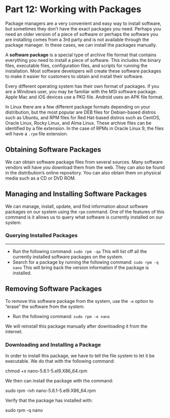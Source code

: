 **Part 12: Working with Packages**
==============================

Package managers are a very convenient and easy way to install software, but sometimes they don’t have the exact packages you need. Perhaps you need an older version of a piece of software or perhaps the software you are installing comes from a 3rd party and is not available through the package manager. In these cases, we can install the packages manually.

A **software package** is a special type of archive file format that contains everything you need to install a piece of software. This includes the binary files, executable files, configuration files, and scripts for running the installation. Most software developers will create these software packages to make it easier for customers to obtain and install their software.

Every different operating system has their own format of packages. If you are a Windows user, you may be familiar with the MSI software package. Apple Mac and iOS devices use a PKG file. Android uses an APK file format.

In Linux there are a few different package formats depending on your distribution, but the most popular are DEB files for Debian-based distros such as Ubuntu, and RPM files for Red Hat-based distros such as CentOS, Oracle Linux, Rocky Linux, and Alma Linux. These archive files can be identified by a file extension. In the case of RPMs in Oracle Linux 9, the files will have a `.rpm` file extension.

**Obtaining Software Packages**
-------------------------------

We can obtain software package files from several sources. Many software vendors will have you download them from the web. They can also be found in the distribution’s online repository. You can also obtain them on physical media such as a CD or DVD ROM.

**Managing and Installing Software Packages**
--------------------------------------------

We can manage, install, update, and find information about software packages on our system using the `rpm` command. One of the features of this command is it allows us to query what software is currently installed on our system.

### Querying Installed Packages
-------------------------------

* Run the following command: `sudo rpm -qa`
This will list off all the currently installed software packages on the system.
* Search for a package by running the following command: `sudo rpm -q nano`
This will bring back the version information if the package is installed.

**Removing Software Packages**
---------------------------

To remove this software package from the system, use the `-e` option to “erase” the software from the system:

* Run the following command: `sudo rpm -e nano`

We will reinstall this package manually after downloading it from the internet.

### Downloading and Installing a Package

In order to install this package, we have to tell the file system to let it be executable. We do that with the following command:




chmod +x nano-5.6.1-5.el9.X86_64.rpm




We then can install the package with the command:





sudo rpm -ivh nano-5.6.1-5.el9.X86_64.rpm




Verify that the package has installed with:




sudo rpm -q nano


